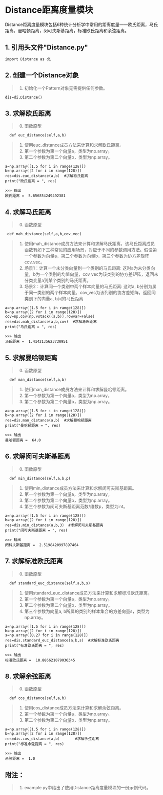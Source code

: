 # Distance距离度量模块
   
   Distance距离度量模块包括6种统计分析学中常用的距离度量——欧氏距离，马氏距离，曼哈顿距离，闵可夫斯基距离，标准欧氏距离和余弦距离。
   
   ## 1. 引用头文件"Distance.py"
    import Distance as di

   ## 2. 创建一个Distance对象
   > 1. 初始化一个Pattern对象无需提供任何参数。
   
    dis=di.Distance()
    
   ## 3. 求解欧氏距离
   > 0. 函数原型
   
      def euc_distance(self,a,b)
      
   > 1. 使用euc_distance成员方法来计算和求解欧氏距离。
   > 2. 第一个参数为第一个向量a，类型为np.array。
   > 3. 第二个参数为第二个向量b，类型为np.array。
    
    a=np.array([1.5 for i in range(128)])
    b=np.array([2 for i in range(128)])
    res=dis.euc_distance(a,b)  #求解欧氏距离
    print("欧氏距离 = ", res)        
    
    >>> 输出
    欧氏距离 =  5.656854249492381
    
   ## 4. 求解马氏距离
   > 0. 函数原型
   
     def mah_distance(self,a,b,cov_vec)
     
   > 1. 使用mah_distance成员方法来计算和求解马氏距离，该马氏距离成员函数有如下三种常见的应用场景，对应于不同的参数调用方法。假设第一个参数为向量a，第二个参数为向量b，第三个参数为协方差矩阵cov_vec。
   > 2. 场景1：计算一个未分类向量到一个类别的马氏距离: 这时a为未分类向量，b为一个类别的均值向量，cov_vec为该类别的协方差矩阵，返回未分类变量a到某个类别的马氏距离。
   > 3. 场景2：计算同一个类别中两个样本向量的马氏距离: 这时a, b分别为属于同一类别的两个样本向量，cov_vec为该列别的协方差矩阵，返回同类别下的向量a, b间的马氏距离
   
    a=np.array([1.5 for i in range(128)])
    b=np.array([2 for i in range(128)])
    cov=np.cov(np.vstack((a,b)),rowvar=False)
    res=dis.mah_distance(a,b,cov)  #求解马氏距离
    print("马氏距离 = ", res) 
    
    >>> 输出
    马氏距离 =  1.4142135623730951
    
    
   ## 5. 求解曼哈顿距离
   > 0. 函数原型
   
      def man_distance(self,a,b)
     
   > 1. 使用man_distance成员方法来计算和求解曼哈顿距离。
   > 2. 第一个参数为第一个向量a，类型为np.array。
   > 3. 第二个参数为第二个向量b，类型为np.array。
   
    a=np.array([1.5 for i in range(128)])
    b=np.array([2 for i in range(128)])
    res=dis.man_distance(a,b)  #求解曼哈顿距离
    print("曼哈顿距离 = ", res) 
    
    >>> 输出
    曼哈顿距离 =  64.0
    
   ## 6. 求解闵可夫斯基距离
   > 0. 函数原型
   
      def min_distance(self,a,b,p)
     
   > 1. 使用min_distance成员方法来计算和求解闵可夫斯基距离。
   > 2. 第一个参数为第一个向量a，类型为np.array。
   > 3. 第二个参数为第二个向量b，类型为np.array。
   > 4. 第三个参数为闵可夫斯基距离范数/维数p，类型为int。
   
    a=np.array([1.5 for i in range(128)])
    b=np.array([2 for i in range(128)])
    res=dis.min_distance(a,b,3)  #求解闵可夫斯基距离
    print("闵可夫斯基距离 = ", res) 
    
    >>> 输出
    闵科夫斯基距离 =  2.5198420997897464
   
   ## 7. 求解标准欧氏距离
   > 0. 函数原型
   
      def standard_euc_distance(self,a,b,s)
     
   > 1. 使用standard_euc_distance成员方法来计算和求解标准欧氏距离。
   > 2. 第一个参数为第一个向量a，类型为np.array。
   > 3. 第二个参数为第二个向量b，类型为np.array。
   > 4. 第三个参数为向量a, b所属的类别的样本集合的方差向量s，类型为np.array。
   
    a=np.array([1.5 for i in range(128)])
    b=np.array([2 for i in range(128)])
    s=np.array([0.27 for i in range(128)])
    res=dis.standard_euc_distance(a,b,s)  #求解标准欧氏距离
    print("标准欧氏距离 = ", res)       
    
    >>> 输出
    标准欧氏距离 =  10.886621079036345
   
   ## 8. 求解余弦距离
   > 0. 函数原型
   
      def cos_distance(self,a,b)
     
   > 1. 使用cos_distance成员方法来计算和求解余弦距离。
   > 2. 第一个参数为第一个向量a，类型为np.array。
   > 3. 第二个参数为第二个向量b，类型为np.array。
   
    a=np.array([1.5 for i in range(128)])
    b=np.array([2 for i in range(128)])
    res=dis.cos_distance(a,b)       #求解余弦距离
    print("标准余弦距离 = ", res)     
    
    >>> 输出
    余弦距离 =  1.0
   
   ## 附注：
   > 1. example.py中给出了使用Distance距离度量模块的一份示例代码。
   
 
